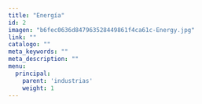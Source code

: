 ```yaml
---
title: "Energía"
id: 2
imagen: "b6fec0636d847963528449861f4ca61c-Energy.jpg"
link: ""
catalogo: ""
meta_keywords: ""
meta_description: ""
menu:
  principal:
    parent: 'industrias'
    weight: 1
---
```


